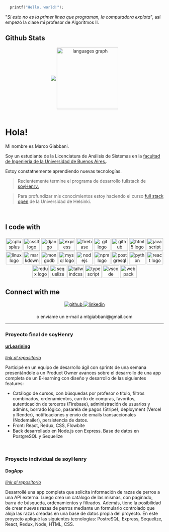 
```cpp
  printf("Hello, world!");
```

 "*Si esto no es la primer linea que programan, la computadora explota*", así empezó la clase mi profesor de Algoritmos II. 


## Github Stats  

 <div align="center">
  <img src="https://github-readme-stats.vercel.app/api?username=marcogiabbani&show_icons=true&count_private=true&hide_border=true&theme=dracula" align="center" />
  <img src="https://github-readme-stats.vercel.app/api/top-langs?locale=en&hide_title=false&layout=compact&card_width=320&langs_count=5&theme=dracula&hide_border=true&username=marcogiabbani" align="center" alt="languages graph" height=195  />
</div>
<br/>  


 # Hola!
 
Mi nombre es Marco Giabbani.

Soy un estudiante de la Licenciatura de Análisis de Sistemas en la [facultad de Ingeniería de la Universidad de Buenos Aires.](https://www.fi.uba.ar/).

Estoy constatnemente aprendiendo nuevas tecnologías.
> Recientemente termine el programa de desarrollo fullstack de [soyHenry.](https://www.soyhenry.com/)

> Para profundizar mis conocimientos estoy haciendo el curso [full stack open](https://fullstackopen.com/en/) de la Universidad de Helsinki.

<br/>  

<h2 align="left">I code with</h2>

###

<div align="center">
  <img src="https://cdn.jsdelivr.net/gh/devicons/devicon/icons/cplusplus/cplusplus-original.svg" height="40" width="52" alt="cplusplus logo"  />
  <img src="https://cdn.jsdelivr.net/gh/devicons/devicon/icons/css3/css3-original.svg" height="40" width="52" alt="css3 logo"  />
  <img src="https://cdn.jsdelivr.net/gh/devicons/devicon/icons/django/django-plain.svg" height="40" width="52" alt="django logo"  />
  <img src="https://cdn.jsdelivr.net/gh/devicons/devicon/icons/express/express-original.svg" height="40" width="52" alt="express logo"  />
  <img src="https://cdn.jsdelivr.net/gh/devicons/devicon/icons/firebase/firebase-plain.svg" height="40" width="52" alt="firebase logo"  />
  <img src="https://cdn.jsdelivr.net/gh/devicons/devicon/icons/git/git-original.svg" height="40" width="52" alt="git logo"  />
  <img src="https://cdn.jsdelivr.net/gh/devicons/devicon/icons/github/github-original.svg" height="40" width="52" alt="github logo"  />
  <img src="https://cdn.jsdelivr.net/gh/devicons/devicon/icons/html5/html5-original.svg" height="40" width="52" alt="html5 logo"  />
  <img src="https://cdn.jsdelivr.net/gh/devicons/devicon/icons/javascript/javascript-original.svg" height="40" width="52" alt="javascript logo"  />
  <img src="https://cdn.jsdelivr.net/gh/devicons/devicon/icons/linux/linux-original.svg" height="40" width="52" alt="linux logo"  />
  <img src="https://cdn.jsdelivr.net/gh/devicons/devicon/icons/markdown/markdown-original.svg" height="40" width="52" alt="markdown logo"  />
  <img src="https://cdn.jsdelivr.net/gh/devicons/devicon/icons/mongodb/mongodb-original.svg" height="40" width="52" alt="mongodb logo"  />
  <img src="https://cdn.jsdelivr.net/gh/devicons/devicon/icons/mysql/mysql-original.svg" height="40" width="52" alt="mysql logo"  />
  <img src="https://cdn.jsdelivr.net/gh/devicons/devicon/icons/nodejs/nodejs-original.svg" height="40" width="52" alt="nodejs logo"  />
  <img src="https://cdn.jsdelivr.net/gh/devicons/devicon/icons/npm/npm-original-wordmark.svg" height="40" width="52" alt="npm logo"  />
  <img src="https://cdn.jsdelivr.net/gh/devicons/devicon/icons/postgresql/postgresql-original.svg" height="40" width="52" alt="postgresql logo"  />
  <img src="https://cdn.jsdelivr.net/gh/devicons/devicon/icons/python/python-original.svg" height="40" width="52" alt="python logo"  />
  <img src="https://cdn.jsdelivr.net/gh/devicons/devicon/icons/react/react-original.svg" height="40" width="52" alt="react logo"  />
  <img src="https://cdn.jsdelivr.net/gh/devicons/devicon/icons/redux/redux-original.svg" height="40" width="52" alt="redux logo"  />
  <img src="https://cdn.jsdelivr.net/gh/devicons/devicon/icons/sequelize/sequelize-original.svg" height="40" width="52" alt="sequelize logo"  />
  <img src="https://cdn.jsdelivr.net/gh/devicons/devicon/icons/tailwindcss/tailwindcss-original-wordmark.svg" height="40" width="52" alt="tailwindcss logo"  />
  <img src="https://cdn.jsdelivr.net/gh/devicons/devicon/icons/typescript/typescript-original.svg" height="40" width="52" alt="typescript logo"  />
  <img src="https://cdn.jsdelivr.net/gh/devicons/devicon/icons/vscode/vscode-original.svg" height="40" width="52" alt="vscode logo"  />
  <img src="https://cdn.jsdelivr.net/gh/devicons/devicon/icons/webpack/webpack-original.svg" height="40" width="52" alt="webpack logo"  />
</div>

###



###

## Connect with me  
<div align="center">
<a href="https://github.com/https://github.com/marcogiabbani" target="_blank">
<img src=https://img.shields.io/badge/github-%2324292e.svg?&style=for-the-badge&logo=github&logoColor=white alt=github style="margin-bottom: 5px;" />
</a>
<a href="https://linkedin.com/in/
https://www.linkedin.com/in/marco-giabbani-713117248/ " target="_blank">
<img src=https://img.shields.io/badge/linkedin-%231E77B5.svg?&style=for-the-badge&logo=linkedin&logoColor=white alt=linkedin style="margin-bottom: 5px;" />
</a> 
</div>  
<br/>
<div align="center">
 o envíame un e-mail a mtgiabbani@gmail.com
</div>
  
------

### Proyecto final de soyHenry

#### [urLearining](pf-ur-learning.vercel.app)
[*link al repositorio*](https://github.com/JuanSBass/PF-urLearning)

Participé en un equipo de desarrollo ágil con sprints de una semana presentándole a un Product Owner avances sobre el desarrollo de una app completa de un E-learning con diseño y desarrollo de las siguientes features:
- Catálogo de cursos, con búsquedas por profesor o título, filtros combinados, ordenamientos, carrito de compras, favoritos, autenticación de terceros (Firebase), administración de usuarios y admins, borrado lógico, pasarela de pagos (Stripe), deployment (Vercel y Render), notificaciones y envío de emails transaccionales (Nodemailer), persistencia de datos.
- Front: React, Redux, CSS, Flowbite
- Back desarrollado en Node.js con Express. Base de datos en PostgreSQL y Sequelize

<br>

### Proyecto individual de soyHenry

#### DogApp
[*link al repositorio*](https://github.com/marcogiabbani/PI-Dogs-main)

Desarrollé una app completa que solicita información de razas de perros a una API externa. Luego crea un catálogo de las mismas, con paginado, barra de búsqueda, ordenamientos y filtrados. Además, tiene la posibilidad de crear nuevas razas de perros mediante un formulario controlado que aloja las razas creadas en una base de datos propia del proyecto.
En este proyecto apliqué las siguientes tecnologías:
PostreSQL, Express, Sequelize, React, Redux, Node, HTML, CSS.

 
 

 
 
 
 
 
